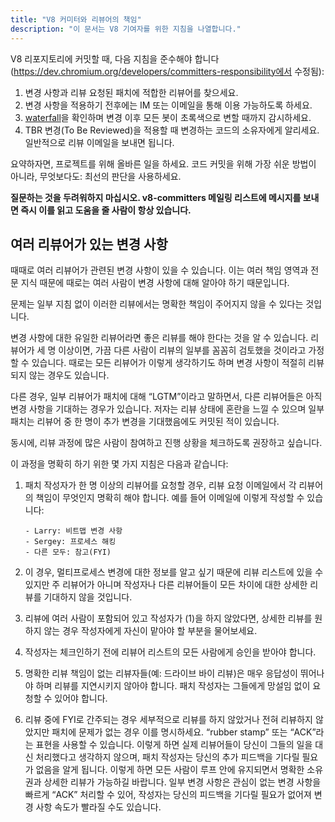 ```yaml
---
title: "V8 커미터와 리뷰어의 책임"
description: "이 문서는 V8 기여자를 위한 지침을 나열합니다."
---
```

V8 리포지토리에 커밋할 때, 다음 지침을 준수해야 합니다 (https://dev.chromium.org/developers/committers-responsibility에서 수정됨):

1. 변경 사항과 리뷰 요청된 패치에 적합한 리뷰어를 찾으세요.
1. 변경 사항을 적용하기 전후에는 IM 또는 이메일을 통해 이용 가능하도록 하세요.
1. [waterfall](https://ci.chromium.org/p/v8/g/main/console)을 확인하며 변경 이후 모든 봇이 초록색으로 변할 때까지 감시하세요.
1. TBR 변경(To Be Reviewed)을 적용할 때 변경하는 코드의 소유자에게 알리세요. 일반적으로 리뷰 이메일을 보내면 됩니다.

요약하자면, 프로젝트를 위해 올바른 일을 하세요. 코드 커밋을 위해 가장 쉬운 방법이 아니라, 무엇보다도: 최선의 판단을 사용하세요.

**질문하는 것을 두려워하지 마십시오. v8-committers 메일링 리스트에 메시지를 보내면 즉시 이를 읽고 도움을 줄 사람이 항상 있습니다.**

## 여러 리뷰어가 있는 변경 사항

때때로 여러 리뷰어가 관련된 변경 사항이 있을 수 있습니다. 이는 여러 책임 영역과 전문 지식 때문에 때로는 여러 사람이 변경 사항에 대해 알아야 하기 때문입니다.

문제는 일부 지침 없이 이러한 리뷰에서는 명확한 책임이 주어지지 않을 수 있다는 것입니다.

변경 사항에 대한 유일한 리뷰어라면 좋은 리뷰를 해야 한다는 것을 알 수 있습니다. 리뷰어가 세 명 이상이면, 가끔 다른 사람이 리뷰의 일부를 꼼꼼히 검토했을 것이라고 가정할 수 있습니다. 때로는 모든 리뷰어가 이렇게 생각하기도 하며 변경 사항이 적절히 리뷰되지 않는 경우도 있습니다.

다른 경우, 일부 리뷰어가 패치에 대해 “LGTM”이라고 말하면서, 다른 리뷰어들은 아직 변경 사항을 기대하는 경우가 있습니다. 저자는 리뷰 상태에 혼란을 느낄 수 있으며 일부 패치는 리뷰어 중 한 명이 추가 변경을 기대했음에도 커밋된 적이 있습니다.

동시에, 리뷰 과정에 많은 사람이 참여하고 진행 상황을 체크하도록 권장하고 싶습니다.

이 과정을 명확히 하기 위한 몇 가지 지침은 다음과 같습니다:

1. 패치 작성자가 한 명 이상의 리뷰어를 요청할 경우, 리뷰 요청 이메일에서 각 리뷰어의 책임이 무엇인지 명확히 해야 합니다. 예를 들어 이메일에 이렇게 작성할 수 있습니다:

    ```
    - Larry: 비트맵 변경 사항
    - Sergey: 프로세스 해킹
    - 다른 모두: 참고(FYI)
    ```

1. 이 경우, 멀티프로세스 변경에 대한 정보를 알고 싶기 때문에 리뷰 리스트에 있을 수 있지만 주 리뷰어가 아니며 작성자나 다른 리뷰어들이 모든 차이에 대한 상세한 리뷰를 기대하지 않을 것입니다.
1. 리뷰에 여러 사람이 포함되어 있고 작성자가 (1)을 하지 않았다면, 상세한 리뷰를 원하지 않는 경우 작성자에게 자신이 맡아야 할 부분을 물어보세요.
1. 작성자는 체크인하기 전에 리뷰어 리스트의 모든 사람에게 승인을 받아야 합니다.
1. 명확한 리뷰 책임이 없는 리뷰자들(예: 드라이브 바이 리뷰)은 매우 응답성이 뛰어나야 하며 리뷰를 지연시키지 않아야 합니다. 패치 작성자는 그들에게 망설임 없이 요청할 수 있어야 합니다.
1. 리뷰 중에 FYI로 간주되는 경우 세부적으로 리뷰를 하지 않았거나 전혀 리뷰하지 않았지만 패치에 문제가 없는 경우 이를 명시하세요. “rubber stamp” 또는 “ACK”라는 표현을 사용할 수 있습니다. 이렇게 하면 실제 리뷰어들이 당신이 그들의 일을 대신 처리했다고 생각하지 않으며, 패치 작성자는 당신의 추가 피드백을 기다릴 필요가 없음을 알게 됩니다. 이렇게 하면 모든 사람이 루프 안에 유지되면서 명확한 소유권과 상세한 리뷰가 가능하길 바랍니다. 일부 변경 사항은 관심이 없는 변경 사항을 빠르게 “ACK” 처리할 수 있어, 작성자는 당신의 피드백을 기다릴 필요가 없어져 변경 사항 속도가 빨라질 수도 있습니다.
